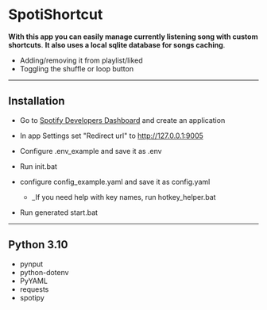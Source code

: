 # SpotiShortcut

**With this app you can easily manage currently listening song with custom shortcuts**.
**It also uses a local sqlite database for songs caching**.

- Adding/removing it from playlist/liked
- Toggling the shuffle or loop button

---

## Installation

- Go to [Spotify Developers Dashboard](https://developer.spotify.com/dashboard/) and create an application

- In app Settings set "Redirect url" to <http://127.0.0.1:9005>
- Configure .env_example and save it as .env
- Run init.bat
- configure config_example.yaml and save it as config.yaml
    * _If you need help with key names, run hotkey_helper.bat
- Run generated start.bat

---

## Python 3.10

- pynput
- python-dotenv
- PyYAML
- requests
- spotipy
